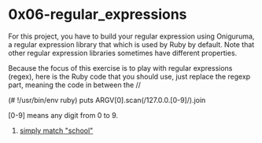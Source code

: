 # 0x06-regular_expressions

For this project, you have to build your regular expression using Oniguruma, a regular expression library that which is used by Ruby by default. Note that other regular expression libraries sometimes have different properties.

Because the focus of this exercise is to play with regular expressions (regex), here is the Ruby code that you should use, just replace the regexp part, meaning the code in between the //

(# !/usr/bin/env ruby)
puts ARGV[0].scan(/127.0.0.[0-9]/).join

[0-9] means any digit from 0 to 9.


1. [simply match "school"](0-simply_match_school.rb)